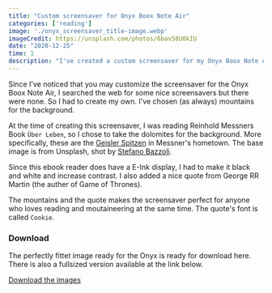 ```yaml
---
title: "Custom screensaver for Onyx Boox Note Air"
categories: ['reading']
image: './onyx_screensaver_title-image.webp'
imageCredit: https://unsplash.com/photos/6bav58U0kIU
date: "2020-12-25"
time: 1
description: "I've created a custom screensaver for my Onyx Boox Note Air - and it is available for download."
---
```


Since I've noticed that you may customize the screensaver for the Onyx Boox Note Air, I searched the web for some nice screensavers but there were none.
So I had to create my own. I've chosen (as always) mountains for the background.

At the time of creating this screensaver, I was reading Reinhold Messners Book `Über Leben`,
so I chose to take the dolomites for the background. More specifically, these are the [Geisler Spitzen](https://www.google.at/maps/place/Odlegruppa/) in Messner's hometown.
The base image is from Unsplash, shot by [Stefano Bazzoli](https://unsplash.com/@stefanobaz).

Since this ebook reader does have a E-Ink display, I had to make it black and white and increase contrast.
I also added a nice quote from George RR Martin (the auther of Game of Thrones).

The mountains and the quote makes the screensaver perfect for anyone who loves reading and moutaineering at the same time.
The quote's font is called `Cookie`.

### Download
The perfectly fittet image ready for the Onyx is ready for download here.
There is also a fullsized version available at the link below.

[Download the images](https://github.com/davidkroell/davidkroell.com/tree/main/content/blogposts/2020/custom-screensaver-for-onyx-boox-note-air)

